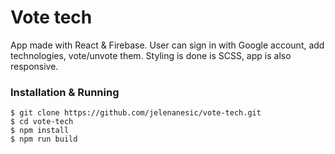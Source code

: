 # Vote tech

App made with React & Firebase. User can sign in with Google account, add technologies, vote/unvote them. Styling is done is SCSS, app is also responsive.

### Installation & Running
```
$ git clone https://github.com/jelenanesic/vote-tech.git
$ cd vote-tech
$ npm install
$ npm run build
```
